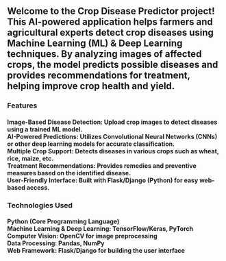 <h2>Welcome to the Crop Disease Predictor project! This AI-powered application helps farmers and agricultural experts detect crop diseases using 
  Machine Learning (ML) & Deep Learning techniques. By analyzing images of affected crops, the model predicts possible diseases and provides recommendations 
  for treatment, helping improve crop health and yield.
</h2>

<h3>Features</h3>
<h4>
  Image-Based Disease Detection: Upload crop images to detect diseases using a trained ML model.<br>
  AI-Powered Predictions: Utilizes Convolutional Neural Networks (CNNs) or other deep learning models for accurate classification.<br>
  Multiple Crop Support: Detects diseases in various crops such as wheat, rice, maize, etc.<br>
  Treatment Recommendations: Provides remedies and preventive measures based on the identified disease.<br>
  User-Friendly Interface: Built with Flask/Django (Python) for easy web-based access.<br>
</h4>

<h3>Technologies Used</h3>
<h4>
  Python (Core Programming Language)<br>
  Machine Learning & Deep Learning: TensorFlow/Keras, PyTorch<br>
  Computer Vision: OpenCV for image preprocessing<br>
  Data Processing: Pandas, NumPy<br>
  Web Framework: Flask/Django for building the user interface<br>
</h4>

